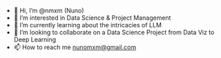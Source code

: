 - 👋 Hi, I’m @nmxm (Nuno)
- 👀 I’m interested in Data Science & Project Management
- 🌱 I’m currently learning about the intricacies of LLM
- 💞️ I’m looking to collaborate on a Data Science Project from Data Viz to Deep Learning
- 📫 How to reach me nunomxm@gmail.com

<!---
nmxm/nmxm is a ✨ special ✨ repository because its `README.md` (this file) appears on your GitHub profile.
You can click the Preview link to take a look at your changes.
--->

